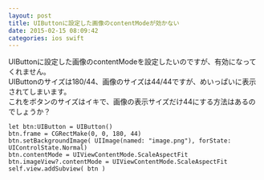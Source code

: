 ```yaml
---
layout: post
title: UIButtonに設定した画像のcontentModeが効かない
date: 2015-02-15 08:09:42
categories: ios swift
---
```

<p>UIButtonに設定した画像のcontentModeを設定したいのですが、有効になってくれません。<br>
UIButtonのサイズは180/44、画像のサイズは44/44ですが、めいっぱいに表示されてしまいます。<br>
これをボタンのサイズはイキで、画像の表示サイズだけ44にする方法はあるのでしょうか？</p>

```
let btn:UIButton = UIButton()
btn.frame = CGRectMake(0, 0, 180, 44)
btn.setBackgroundImage( UIImage(named: "image.png"), forState: UIControlState.Normal)
btn.contentMode = UIViewContentMode.ScaleAspectFit
btn.imageView?.contentMode = UIViewContentMode.ScaleAspectFit
self.view.addSubview( btn )
```
